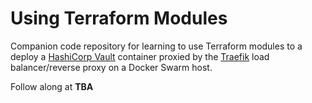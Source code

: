 # Using Terraform Modules
Companion code repository for learning to use Terraform modules to a deploy a [HashiCorp Vault](https://learn.hashicorp.com/vault) container proxied by the [Traefik](https://traefik.io/traefik/) load balancer/reverse proxy on a Docker Swarm host.

Follow along at **TBA**